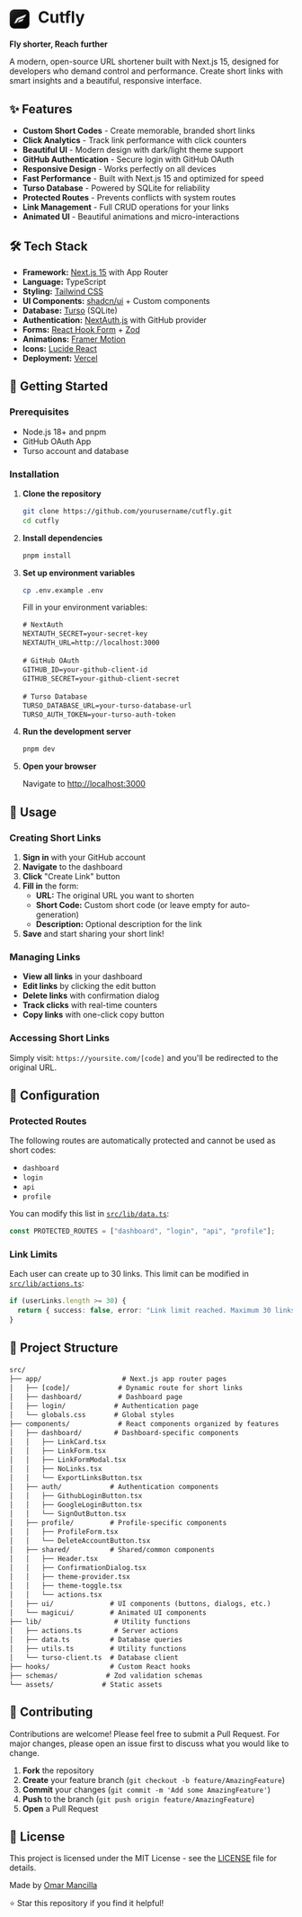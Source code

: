 # <img src="./public/cutfly_logo.webp" alt="Cutfly logo" width="36" style="vertical-align:middle; margin-right:8px"> Cutfly

**Fly shorter, Reach further**

A modern, open-source URL shortener built with Next.js 15, designed for developers who demand control and performance. Create short links with smart insights and a beautiful, responsive interface.

## ✨ Features

- **Custom Short Codes** - Create memorable, branded short links
- **Click Analytics** - Track link performance with click counters
- **Beautiful UI** - Modern design with dark/light theme support
- **GitHub Authentication** - Secure login with GitHub OAuth
- **Responsive Design** - Works perfectly on all devices
- **Fast Performance** - Built with Next.js 15 and optimized for speed
- **Turso Database** - Powered by SQLite for reliability
- **Protected Routes** - Prevents conflicts with system routes
- **Link Management** - Full CRUD operations for your links
- **Animated UI** - Beautiful animations and micro-interactions

## 🛠️ Tech Stack

- **Framework:** [Next.js 15](https://nextjs.org/) with App Router
- **Language:** TypeScript
- **Styling:** [Tailwind CSS](https://tailwindcss.com/)
- **UI Components:** [shadcn/ui](https://ui.shadcn.com/) + Custom components
- **Database:** [Turso](https://turso.tech/) (SQLite)
- **Authentication:** [NextAuth.js](https://next-auth.js.org/) with GitHub provider
- **Forms:** [React Hook Form](https://react-hook-form.com/) + [Zod](https://zod.dev/)
- **Animations:** [Framer Motion](https://www.framer.com/motion/)
- **Icons:** [Lucide React](https://lucide.dev/)
- **Deployment:** [Vercel](https://vercel.com/)

## 🚀 Getting Started

### Prerequisites

- Node.js 18+ and pnpm
- GitHub OAuth App
- Turso account and database

### Installation

1. **Clone the repository**

   ```bash
   git clone https://github.com/yourusername/cutfly.git
   cd cutfly
   ```

2. **Install dependencies**

   ```bash
   pnpm install
   ```

3. **Set up environment variables**

   ```bash
   cp .env.example .env
   ```

   Fill in your environment variables:

   ```env
   # NextAuth
   NEXTAUTH_SECRET=your-secret-key
   NEXTAUTH_URL=http://localhost:3000

   # GitHub OAuth
   GITHUB_ID=your-github-client-id
   GITHUB_SECRET=your-github-client-secret

   # Turso Database
   TURSO_DATABASE_URL=your-turso-database-url
   TURSO_AUTH_TOKEN=your-turso-auth-token
   ```

4. **Run the development server**

   ```bash
   pnpm dev
   ```

5. **Open your browser**

   Navigate to [http://localhost:3000](http://localhost:3000)

## 📖 Usage

### Creating Short Links

1. **Sign in** with your GitHub account
2. **Navigate** to the dashboard
3. **Click** "Create Link" button
4. **Fill in** the form:
   - **URL:** The original URL you want to shorten
   - **Short Code:** Custom short code (or leave empty for auto-generation)
   - **Description:** Optional description for the link
5. **Save** and start sharing your short link!

### Managing Links

- **View all links** in your dashboard
- **Edit links** by clicking the edit button
- **Delete links** with confirmation dialog
- **Track clicks** with real-time counters
- **Copy links** with one-click copy button

### Accessing Short Links

Simply visit: `https://yoursite.com/[code]` and you'll be redirected to the original URL.

## 🔧 Configuration

### Protected Routes

The following routes are automatically protected and cannot be used as short codes:

- `dashboard`
- `login`
- `api`
- `profile`

You can modify this list in [`src/lib/data.ts`](src/lib/data.ts):

```typescript
const PROTECTED_ROUTES = ["dashboard", "login", "api", "profile"];
```

### Link Limits

Each user can create up to 30 links. This limit can be modified in [`src/lib/actions.ts`](src/lib/actions.ts):

```typescript
if (userLinks.length >= 30) {
  return { success: false, error: "Link limit reached. Maximum 30 links allowed per user." };
}
```

## 📁 Project Structure

```
src/
├── app/                    # Next.js app router pages
│   ├── [code]/            # Dynamic route for short links
│   ├── dashboard/         # Dashboard page
│   ├── login/            # Authentication page
│   └── globals.css       # Global styles
├── components/            # React components organized by features
│   ├── dashboard/        # Dashboard-specific components
│   │   ├── LinkCard.tsx
│   │   ├── LinkForm.tsx
│   │   ├── LinkFormModal.tsx
│   │   ├── NoLinks.tsx
│   │   └── ExportLinksButton.tsx
│   ├── auth/            # Authentication components
│   │   ├── GithubLoginButton.tsx
│   │   ├── GoogleLoginButton.tsx
│   │   └── SignOutButton.tsx
│   ├── profile/         # Profile-specific components
│   │   ├── ProfileForm.tsx
│   │   └── DeleteAccountButton.tsx
│   ├── shared/          # Shared/common components
│   │   ├── Header.tsx
│   │   ├── ConfirmationDialog.tsx
│   │   ├── theme-provider.tsx
│   │   ├── theme-toggle.tsx
│   │   └── actions.tsx
│   ├── ui/              # UI components (buttons, dialogs, etc.)
│   └── magicui/         # Animated UI components
├── lib/                  # Utility functions
│   ├── actions.ts        # Server actions
│   ├── data.ts          # Database queries
│   ├── utils.ts         # Utility functions
│   └── turso-client.ts  # Database client
├── hooks/               # Custom React hooks
├── schemas/            # Zod validation schemas
└── assets/            # Static assets
```

## 🤝 Contributing

Contributions are welcome! Please feel free to submit a Pull Request. For major changes, please open an issue first to discuss what you would like to change.

1. **Fork** the repository
2. **Create** your feature branch (`git checkout -b feature/AmazingFeature`)
3. **Commit** your changes (`git commit -m 'Add some AmazingFeature'`)
4. **Push** to the branch (`git push origin feature/AmazingFeature`)
5. **Open** a Pull Request

## 📝 License

This project is licensed under the MIT License - see the [LICENSE](LICENSE) file for details.

Made by [Omar Mancilla](https://github.com/omancillav)

⭐ Star this repository if you find it helpful!
